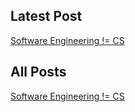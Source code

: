 ## Latest Post

[Software Engineering != CS](https://nate-browne.github.io/innermachinations/cs/2019/07/14/Computer-Science-Software-Engineering.html)

## All Posts
[Software Engineering != CS](https://nate-browne.github.io/innermachinations/cs/2019/07/14/Computer-Science-Software-Engineering.html)
